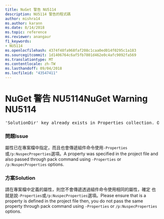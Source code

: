 ```yaml
---
title: NuGet 警告 NU5114
description: NU5114 警告的程式碼
author: mishra14
ms.author: karann
ms.date: 8/14/2018
ms.topic: reference
ms.reviewer: anangaur
f1_keywords:
- NU5114
ms.openlocfilehash: 4374f48fa968faf208c1caa0ed014f0295c1a183
ms.sourcegitcommit: 1d1406764c6af5fb7801d462e0c4afc9092fa569
ms.translationtype: MT
ms.contentlocale: zh-TW
ms.lasthandoff: 09/04/2018
ms.locfileid: "43547411"
---
```

# <a name="nuget-warning-nu5114"></a><span data-ttu-id="e2c1f-103">NuGet 警告 NU5114</span><span class="sxs-lookup"><span data-stu-id="e2c1f-103">NuGet Warning NU5114</span></span>
<pre>'SolutionDir' key already exists in Properties collection. Overriding value.</pre>

### <a name="issue"></a><span data-ttu-id="e2c1f-104">問題</span><span class="sxs-lookup"><span data-stu-id="e2c1f-104">Issue</span></span>

<span data-ttu-id="e2c1f-105">屬性已在專案檔中指定，而且也會傳遞組件命令使用`-Properties`或`/p:NuspecProperties`選項。</span><span class="sxs-lookup"><span data-stu-id="e2c1f-105">A property was specified in the project file and also passed through pack command using `-Properties` or `/p:NuspecProperties` options.</span></span> 


### <a name="solution"></a><span data-ttu-id="e2c1f-106">方案</span><span class="sxs-lookup"><span data-stu-id="e2c1f-106">Solution</span></span>

<span data-ttu-id="e2c1f-107">請在專案檔中定義的屬性，則您不會傳遞透過組件命令使用相同的屬性，確定 也就是說`-Properties`或`/p:NuspecProperties`選項。</span><span class="sxs-lookup"><span data-stu-id="e2c1f-107">Please ensure that is a property is defined in the project file then, you do not pass the same property through pack command using `-Properties` or `/p:NuspecProperties` options.</span></span> 

